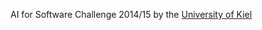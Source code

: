 AI for Software Challenge 2014/15 by the [University of Kiel](http://www.uni-kiel.de/ueberblick/index-e.shtml)